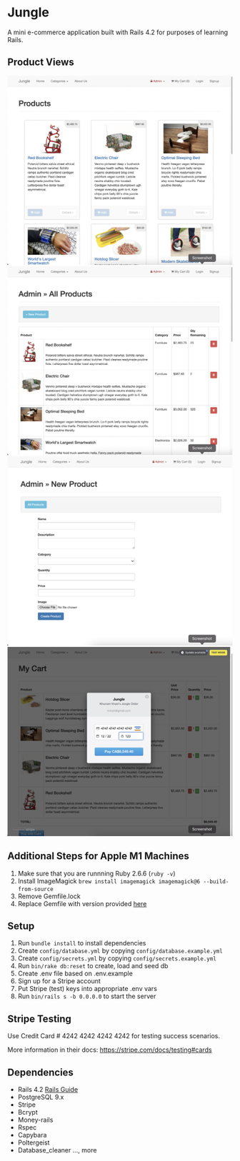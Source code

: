 # Jungle

A mini e-commerce application built with Rails 4.2 for purposes of learning Rails.

## Product Views

!["Home Page"](https://github.com/byeongjae-kang/jungle-rails/blob/master/docs/home_page.png)
!["Admin Products Page"](https://github.com/byeongjae-kang/jungle-rails/blob/master/docs/admin_products_page.png)
!["Admin New Product Page"](https://github.com/byeongjae-kang/jungle-rails/blob/master/docs/admin_new_product_page.png)
!["Checkout"](https://github.com/byeongjae-kang/jungle-rails/blob/master/docs/checkout.png)


## Additional Steps for Apple M1 Machines

1. Make sure that you are runnning Ruby 2.6.6 (`ruby -v`)
1. Install ImageMagick `brew install imagemagick imagemagick@6 --build-from-source`
1. Remove Gemfile.lock
1. Replace Gemfile with version provided [here](https://gist.githubusercontent.com/FrancisBourgouin/831795ae12c4704687a0c2496d91a727/raw/ce8e2104f725f43e56650d404169c7b11c33a5c5/Gemfile)

## Setup

1. Run `bundle install` to install dependencies
2. Create `config/database.yml` by copying `config/database.example.yml`
3. Create `config/secrets.yml` by copying `config/secrets.example.yml`
4. Run `bin/rake db:reset` to create, load and seed db
5. Create .env file based on .env.example
6. Sign up for a Stripe account
7. Put Stripe (test) keys into appropriate .env vars
8. Run `bin/rails s -b 0.0.0.0` to start the server

## Stripe Testing

Use Credit Card # 4242 4242 4242 4242 for testing success scenarios.

More information in their docs: <https://stripe.com/docs/testing#cards>

## Dependencies

- Rails 4.2 [Rails Guide](http://guides.rubyonrails.org/v4.2/)
- PostgreSQL 9.x
- Stripe
- Bcrypt
- Money-rails
- Rspec
- Capybara
- Poltergeist
- Database_cleaner
..., more
